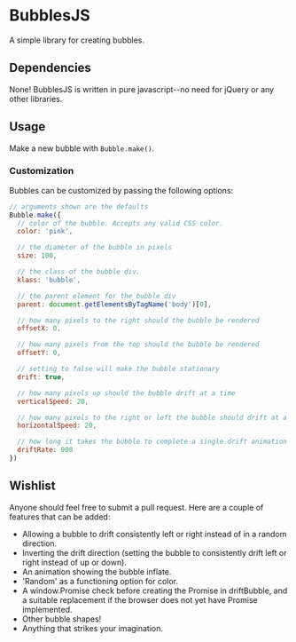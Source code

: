 # BubblesJS

A simple library for creating bubbles.

## Dependencies

None! BubblesJS is written in pure javascript--no need for jQuery or any other libraries.

## Usage

Make a new bubble with `Bubble.make()`.

### Customization

Bubbles can be customized by passing the following options:

```javascript
// arguments shown are the defaults
Bubble.make({
  // color of the bubble. Accepts any valid CSS color.
  color: 'pink',

  // the diameter of the bubble in pixels
  size: 100, 

  // the class of the bubble div.
  klass: 'bubble', 

  // the parent element for the bubble div
  parent: document.getElementsByTagName('body')[0], 

  // how many pixels to the right should the bubble be rendered
  offsetX: 0, 

  // how many pixels from the top should the bubble be rendered
  offsetY: 0, 

  // setting to false will make the bubble stationary
  drift: true, 

  // how many pixels up should the bubble drift at a time
  verticalSpeed: 20, 

  // how many pixels to the right or left the bubble should drift at a time
  horizontalSpeed: 20, 

  // how long it takes the bubble to complete a single drift animation
  driftRate: 900 
})
```

## Wishlist

Anyone should feel free to submit a pull request. Here are a couple of features that can be added:

* Allowing a bubble to drift consistently left or right instead of in a random direction.
* Inverting the drift direction (setting the bubble to consistently drift left or right instead of up or down).
* An animation showing the bubble inflate.
* 'Random' as a functioning option for color.
* A window.Promise check before creating the Promise in driftBubble, and a suitable replacement if the browser does not yet have Promise implemented.
* Other bubble shapes!
* Anything that strikes your imagination.